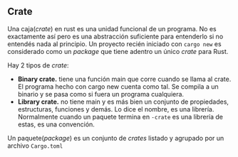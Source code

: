 
## Crate

Una caja(*crate*) en rust es una unidad funcional de un programa. No es exactamente así pero es una abstracción suficiente para entenderlo si no entendés nada al principio.
Un proyecto recién iniciado con `cargo new` es considerado como un *package* que tiene adentro un único *crate* para Rust.

Hay 2 tipos de *crate*:
- **Binary crate.** tiene una función main que corre cuando se llama al crate. El programa hecho con cargo new cuenta como tal. Se compila a un binario y se pasa como si fuera un programa cualquiera.
- **Library crate.** no tiene main y es más bien un conjunto de propiedades, estructuras, funciones y demás. Lo dice el nombre, es una librería. Normalmente cuando un paquete termina en `-crate` es una librería de estas, es una convención.

Un paquete(*package*) es un conjunto de *crates* listado y agrupado por un archivo `Cargo.toml`
